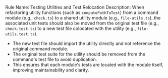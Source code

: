 Rule Name: Testing Utilities and Test Relocation
Description:
When refactoring utility functions (such as `computePathToTest`) from a command module (e.g., `check.ts`) to a shared utility module (e.g., `file-utils.ts`), the associated unit tests should also be moved from the original test file (e.g., `check.test.ts`) to a new test file colocated with the utility (e.g., `file-utils.test.ts`).

- The new test file should import the utility directly and not reference the original command module.
- The original test suite for the utility should be removed from the command's test file to avoid duplication.
- This ensures that each module's tests are located with the module itself, improving maintainability and clarity.
